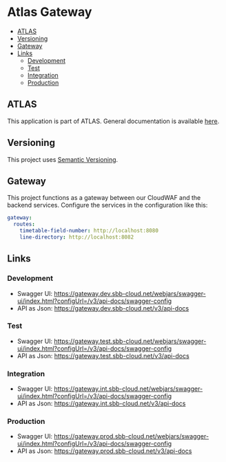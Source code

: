 # Atlas Gateway

<!-- toc -->

- [ATLAS](#atlas)
- [Versioning](#versioning)
- [Gateway](#gateway)
- [Links](#links)
    * [Development](#development)
    * [Test](#test)
    * [Integration](#integration)
    * [Production](#production)

<!-- tocstop -->

## ATLAS

This application is part of ATLAS. General documentation is
available [here](https://code.sbb.ch/projects/KI_ATLAS/repos/atlas/browse/README.md).

## Versioning

This project uses [Semantic Versioning](https://semver.org/).

## Gateway

This project functions as a gateway between our CloudWAF and the backend services.
Configure the services in the configuration like this:

```yaml
gateway:
  routes:
    timetable-field-number: http://localhost:8080
    line-directory: http://localhost:8082
```

## Links

### Development

* Swagger UI: https://gateway.dev.sbb-cloud.net/webjars/swagger-ui/index.html?configUrl=/v3/api-docs/swagger-config
* API as Json: https://gateway.dev.sbb-cloud.net/v3/api-docs

### Test

* Swagger UI: https://gateway.test.sbb-cloud.net/webjars/swagger-ui/index.html?configUrl=/v3/api-docs/swagger-config
* API as Json: https://gateway.test.sbb-cloud.net/v3/api-docs

### Integration

* Swagger UI: https://gateway.int.sbb-cloud.net/webjars/swagger-ui/index.html?configUrl=/v3/api-docs/swagger-config
* API as Json: https://gateway.int.sbb-cloud.net/v3/api-docs

### Production

* Swagger UI: https://gateway.prod.sbb-cloud.net/webjars/swagger-ui/index.html?configUrl=/v3/api-docs/swagger-config
* API as Json: https://gateway.prod.sbb-cloud.net/v3/api-docs
